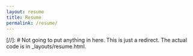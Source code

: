 ```yaml
---
layout: resume
title: Resume
permalink: /resume/
---
```

[//]: # Not going to put anything in here. This is just a redirect. The actual code is in _layouts/resume.html.